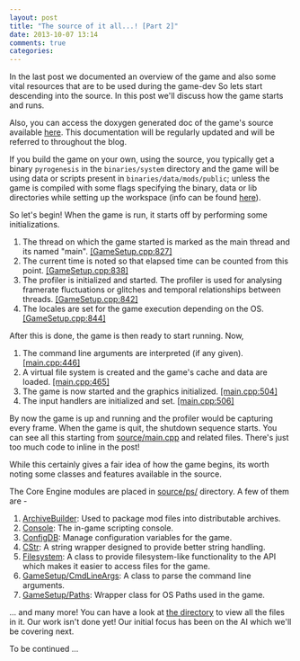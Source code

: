 ```yaml
---
layout: post
title: "The source of it all...! [Part 2]"
date: 2013-10-07 13:14
comments: true
categories: 
---
```


In the last post we documented an overview of the game and also some vital resources that are to be used during the game-dev So lets start descending into the source. In this post we'll discuss how the game starts and runs.

Also, you can access the doxygen generated doc of the game's source available [here][2]. This documentation will be regularly updated and will be referred to throughout the blog.

<!-- more -->

If you build the game on your own, using the source, you typically get a binary `pyrogenesis` in the `binaries/system` directory and the game will be using data or scripts present in `binaries/data/mods/public`; unless the game is compiled with some flags specifying the binary, data or lib directories while setting up the workspace (info can be found [here][1]).

So let's begin! When the game is run, it starts off by performing some initializations.

1. The thread on which the game started is marked as the main thread and its named "main". [\[GameSetup.cpp:827\]][10]
2. The current time is noted so that elapsed time can be counted from this point. [\[GameSetup.cpp:838\]][11]
3. The profiler is initialized and started. The profiler is used for analysing framerate fluctuations or glitches and temporal relationships between threads. [\[GameSetup.cpp:842\]][12]
4. The locales are set for the game execution depending on the OS. [\[GameSetup.cpp:844\]][13]

After this is done, the game is then ready to start running. Now, 

1. The command line arguments are interpreted (if any given). [\[main.cpp:446\]][14]
2. A virtual file system is created and the game's cache and data are loaded. [\[main.cpp:465\]][15]
3. The game is now started and the graphics initialized. [\[main.cpp:504\]][16]
4. The input handlers are initialized and set. [\[main.cpp:506\]][17]

By now the game is up and running and the profiler would be capturing every frame.  When the game is quit, the shutdown sequence starts. You can see all this starting from [source/main.cpp][3] and related files. There's just too much code to inline in the post!

While this certainly gives a fair idea of how the game begins, its worth noting some classes and features available in the source.

The Core Engine modules are placed in [source/ps/][4] directory. A few of them are -

1. [ArchiveBuilder][20]: Used to package mod files into distributable archives.
2. [Console][21]: The in-game scripting console.
3. [ConfigDB][22]: Manage configuration variables for the game.
4. [CStr][23]: A string wrapper designed to provide better string handling.
5. [Filesystem][24]: A class to provide filesystem-like functionality to the API which makes it easier to access files for the game.
6. [GameSetup/CmdLineArgs][25]: A class to parse the command line arguments.
7. [GameSetup/Paths][26]: Wrapper class for OS Paths used in the game.

... and many more! You can have a look at [the directory][4] to view all the files in it.
Our work isn't done yet! Our initial focus has been on the AI which we'll be covering next.

To be continued ...

[1]: http://trac.wildfiregames.com/wiki/BuildAndDeploymentEnvironment
[2]: /docs/index.html
[3]: http://svn.wildfiregames.com/public/ps/trunk/source/main.cpp
[4]: /docs/dir_0dc38aac9085a57339423d7e064a603d.html
[10]: /docs/GameSetup_8cpp_source.html#l00827
[11]: /docs/GameSetup_8cpp_source.html#l00838
[12]: /docs/GameSetup_8cpp_source.html#l00842
[13]: /docs/GameSetup_8cpp_source.html#l00844
[14]: /docs/main_8cpp_source.html#l00446
[15]: /docs/main_8cpp_source.html#l00465
[16]: /docs/main_8cpp_source.html#l00504
[17]: /docs/main_8cpp_source.html#l00506
[20]: /docs/ArchiveBuilder_8h_source.html
[21]: /docs/CConsole_8h_source.html
[22]: /docs/ConfigDB_8h_source.html
[23]: /docs/CStr_8h_source.html
[24]: /docs/Filesystem_8h_source.html
[25]: /docs/CmdLineArgs_8h_source.html
[26]: /docs/Paths_8h_source.html